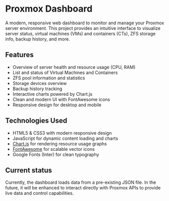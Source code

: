 # Proxmox Dashboard

A modern, responsive web dashboard to monitor and manage your Proxmox server environment. This project provides an intuitive interface to visualize server status, virtual machines (VMs) and containers (CTs), ZFS storage info, backup history, and more.

## Features

- Overview of server health and resource usage (CPU, RAM)
- List and status of Virtual Machines and Containers
- ZFS pool information and statistics
- Storage devices overview
- Backup history tracking
- Interactive charts powered by Chart.js
- Clean and modern UI with FontAwesome icons
- Responsive design for desktop and mobile

## Technologies Used

- HTML5 & CSS3 with modern responsive design
- JavaScript for dynamic content loading and charts
- [Chart.js](https://www.chartjs.org/) for rendering resource usage graphs
- [FontAwesome](https://fontawesome.com/) for scalable vector icons
- Google Fonts (Inter) for clean typography

## Current status
Currently, the dashboard loads data from a pre-existing JSON file. In the future, it will be enhanced to interact directly with Proxmox APIs to provide live data and control capabilities.

